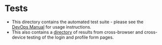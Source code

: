 # Tests

* This directory contains the automated test suite - please see the [DevOps Manual](https://github.com/CivicActions/agile-california/blob/master/documentation/devops-manual.md) for usage instructions.
* This also contains a [directory](https://github.com/CivicActions/agile-california/tree/master/tests/cross-browser-testing) of results from cross-browser and cross-device testing of the login and profile form pages.
